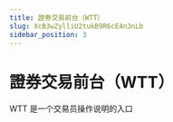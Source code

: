 ```yaml
---
title: 證券交易前台（WTT）
slug: XcB3wZylliU2tukB9R6cE4nJnLb
sidebar_position: 3
---
```



# 證券交易前台（WTT）

WTT 是一个交易员操作说明的入口

